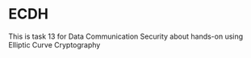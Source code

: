 # ECDH
This is task 13 for Data Communication Security about hands-on using Elliptic Curve Cryptography
